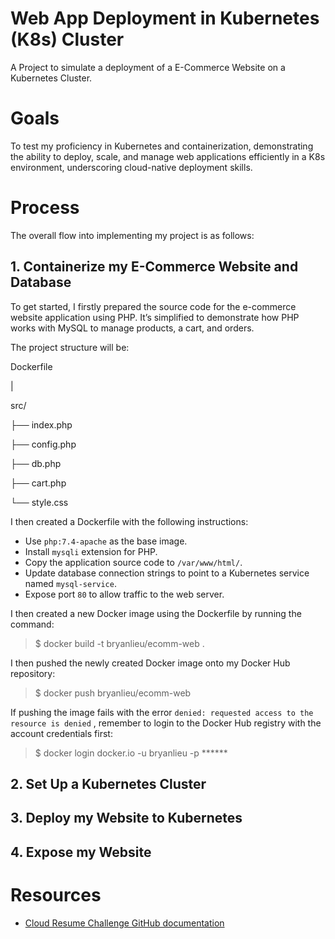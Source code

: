 # Web App Deployment in Kubernetes (K8s) Cluster

A Project to simulate a deployment of a E-Commerce Website on a Kubernetes Cluster.

# Goals

To test my proficiency in Kubernetes and containerization, demonstrating the ability to deploy, scale, and manage web applications efficiently in a K8s environment, underscoring cloud-native deployment skills.

#  Process

The overall flow into implementing my project is as follows:

## 1. Containerize my E-Commerce Website and Database

To get started, I firstly prepared the source code for the e-commerce website application using PHP. It’s simplified to demonstrate how PHP works with MySQL to manage products, a cart, and orders.

The project structure will be:

Dockerfile

|

src/

├── index.php

├── config.php

├── db.php

├── cart.php

└── style.css

I then created a Dockerfile with the following instructions:
   - Use `php:7.4-apache` as the base image.
   - Install `mysqli` extension for PHP.
   - Copy the application source code to `/var/www/html/`.
   - Update database connection strings to point to a Kubernetes service named `mysql-service`.
   - Expose port `80` to allow traffic to the web server.

I then created a new Docker image using the Dockerfile by running the command:

> $ docker build -t bryanlieu/ecomm-web .

I then pushed the newly created Docker image onto my Docker Hub repository:

> $ docker push bryanlieu/ecomm-web

If pushing the image fails with the error `denied: requested access to the resource is denied` , remember to login to the Docker Hub registry with the account credentials first:

> $ docker login docker.io -u bryanlieu -p ******

## 2. Set Up a Kubernetes Cluster

## 3. Deploy my Website to Kubernetes

## 4. Expose my Website


# Resources

- [Cloud Resume Challenge GitHub documentation](https://github.com/cloudresumechallenge/projects/blob/main/projects/kubernetes/cloud-resume-challenge.md)
